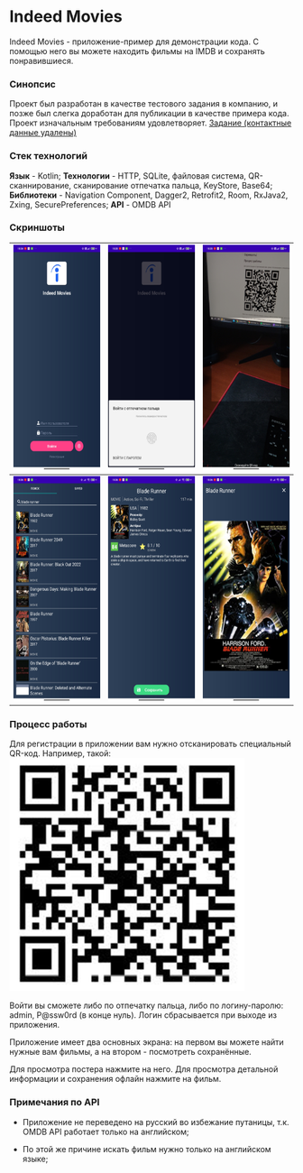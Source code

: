 # Indeed Movies

Indeed Movies - приложение-пример для демонстрации кода. С помощью него вы можете находить фильмы на IMDB и сохранять понравившиеся.

### Синопсис
Проект был разработан в качестве тестового задания в компанию, и позже был слегка доработан для публикации в качестве примера кода. Проект изначальным требованиям удовлетворяет.  [Задание (контактные данные удалены)](img/TaskText.png)

### Стек технологий
**Язык** - Kotlin;
**Технологии** - HTTP, SQLite, файловая система, QR-сканнирование, сканирование отпечатка пальца, KeyStore, Base64;
**Библиотеки** - Navigation Component, Dagger2, Retrofit2, Room, RxJava2, Zxing, SecurePreferences;
**API** - OMDB API

### Скриншоты

|   <img src="img/Login.jpg" alt="alt text" width="200" height="400">   |   <img src="img/Fingerpint.jpg" alt="alt text" width="200" height="400">   |   <img src="img/QrScanning.jpg" alt="alt text" width="200" height="400">   |
| ---- | ---- | ---- |
|   <img src="img/Search.jpg" alt="alt text" width="200" height="400">   |   <img src="img/Details.jpg" alt="alt text" width="200" height="400">   |   <img src="img/Poster.jpg" alt="alt text" width="200" height="400">   |

### Процесс работы
Для регистрации в приложении вам нужно отсканировать специальный QR-код. Например, такой: ![](img/QR.png)  

Войти вы сможете либо по отпечатку пальца, либо по логину-паролю: admin, P@ssw0rd (в конце нуль). Логин сбрасывается при выходе из приложения.

Приложение имеет два основных экрана: на первом вы можете найти нужные вам фильмы, а на втором - посмотреть сохранённые.

Для просмотра постера нажмите на него. Для просмотра детальной информации и сохранения офлайн нажмите на фильм.

### Примечания по API
* Приложение не переведено на русский во избежание путаницы, т.к. OMDB API работает только на английском;

* По этой же причине искать фильм нужно только на английском языке;

  